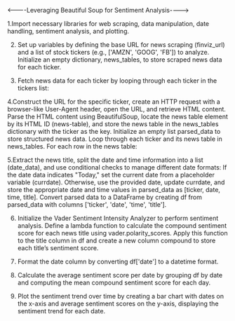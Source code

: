 <----Leveraging Beautiful Soup for Sentiment Analysis---->

  1.Import necessary libraries for web scraping, data manipulation, date handling, sentiment analysis, and plotting.

  2. Set up variables by defining the base URL for news scraping (finviz_url) and a list of stock tickers (e.g., ['AMZN', 'GOOG', 'FB']) to analyze. Initialize an empty dictionary, news_tables, to store scraped news data for each ticker.

  3. Fetch news data for each ticker by looping through each ticker in the tickers list:

  4.Construct the URL for the specific ticker, create an HTTP request with a browser-like User-Agent header, open the URL, and retrieve HTML content.
    Parse the HTML content using BeautifulSoup, locate the news table element by its HTML ID (news-table), and store the news table in the news_tables dictionary with the ticker as the key.
    Initialize an empty list parsed_data to store structured news data. Loop through each ticker and its news table in news_tables. For each row in the news table:

  5.Extract the news title, split the date and time information into a list (date_data), and use conditional checks to manage different date formats:
    If the date data indicates "Today," set the current date from a placeholder variable (currdate).
    Otherwise, use the provided date, update currdate, and store the appropriate date and time values in parsed_data as [ticker, date, time, title].
    Convert parsed data to a DataFrame by creating df from parsed_data with columns ['ticker', 'date', 'time', 'title'].

  6. Initialize the Vader Sentiment Intensity Analyzer to perform sentiment analysis. Define a lambda function to calculate the compound sentiment score for each news title using vader.polarity_scores. Apply this function to the title column in df and create a new column compound to store each title’s sentiment score.

  7. Format the date column by converting df['date'] to a datetime format.

  8. Calculate the average sentiment score per date by grouping df by date and computing the mean compound sentiment score for each day.

  9. Plot the sentiment trend over time by creating a bar chart with dates on the x-axis and average sentiment scores on the y-axis, displaying the sentiment trend for each date.
